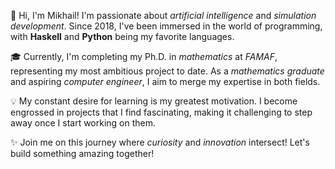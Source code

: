 👋 Hi, I'm Mikhail! I'm passionate about *artificial intelligence* and *simulation development*. Since 2018, I've been immersed in the world of programming, with **Haskell** and **Python** being my favorite languages.

🎓 Currently, I'm completing my Ph.D. in *mathematics* at *FAMAF*, representing my most ambitious project to date. As a *mathematics graduate* and aspiring *computer engineer*, I aim to merge my expertise in both fields.

💡 My constant desire for learning is my greatest motivation. I become engrossed in projects that I find fascinating, making it challenging to step away once I start working on them.

✨ Join me on this journey where *curiosity* and *innovation* intersect! Let's build something amazing together!
